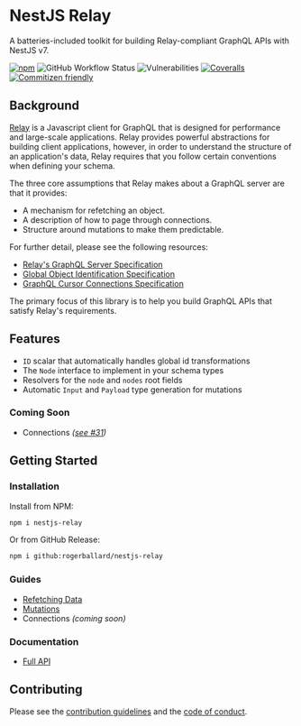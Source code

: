 # NestJS Relay

A batteries-included toolkit for building Relay-compliant GraphQL APIs with NestJS v7.

[![npm](https://img.shields.io/npm/v/nestjs-relay)](https://www.npmjs.com/package/nestjs-relay)
![GitHub Workflow Status](https://img.shields.io/github/workflow/status/rogerballard/nestjs-relay/development)
![Vulnerabilities](https://img.shields.io/snyk/vulnerabilities/github/rogerballard/nestjs-relay)
[![Coveralls](https://img.shields.io/coveralls/github/rogerballard/nestjs-relay)](https://coveralls.io/github/rogerballard/nestjs-relay)
[![Commitizen friendly](https://img.shields.io/badge/commitizen-friendly-brightgreen.svg)](http://commitizen.github.io/cz-cli/)

## Background

[Relay](https://relay.dev/) is a Javascript client for GraphQL that is designed for performance and large-scale applications. Relay provides powerful abstractions for building client applications, however, in order to understand the structure of an application's data, Relay requires that you follow certain conventions when defining your schema.

The three core assumptions that Relay makes about a GraphQL server are that it provides:

- A mechanism for refetching an object.
- A description of how to page through connections.
- Structure around mutations to make them predictable.

For further detail, please see the following resources:

- [Relay's GraphQL Server Specification](https://relay.dev/docs/en/graphql-server-specification)
- [Global Object Identification Specification](https://graphql.org/learn/global-object-identification/)
- [GraphQL Cursor Connections Specification](https://relay.dev/graphql/connections.htm)

The primary focus of this library is to help you build GraphQL APIs that satisfy Relay's requirements.

## Features
- `ID` scalar that automatically handles global id transformations
- The `Node` interface to implement in your schema types
- Resolvers for the `node` and `nodes` root fields
- Automatic `Input` and `Payload` type generation for mutations

### Coming Soon
- Connections *([see #31](https://github.com/rogerballard/nestjs-relay/issues/31))*

## Getting Started

### Installation

Install from NPM:
```bash
npm i nestjs-relay
```

Or from GitHub Release:
```bash
npm i github:rogerballard/nestjs-relay
```

### Guides

- [Refetching Data](docs/refetching-data.md)
- [Mutations](docs/mutations.md)
- Connections *(coming soon)*

### Documentation

- [Full API](https://rogerballard.github.io/nestjs-relay/)

## Contributing

Please see the [contribution guidelines](CONTRIBUTING.md) and the [code of conduct](CODE_OF_CONDUCT.md).

